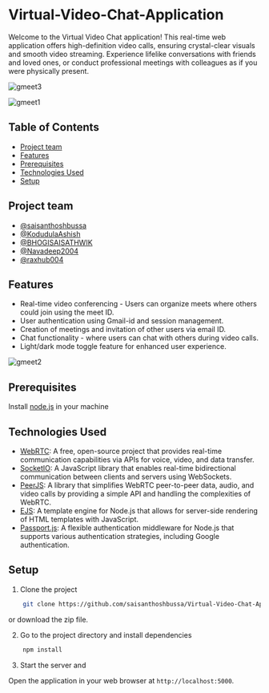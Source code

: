 # Virtual-Video-Chat-Application

Welcome to the Virtual Video Chat application! This real-time web application offers high-definition video calls, ensuring crystal-clear visuals and smooth video streaming. Experience lifelike conversations with friends and loved ones, or conduct professional meetings with colleagues as if you were physically present.


![gmeet3](https://github.com/saisanthoshbussa/Virtual-Video-Chat-Application/assets/118352633/a032202a-0613-4fb4-b0b4-e84b380b8146)


![gmeet1](https://github.com/saisanthoshbussa/Virtual-Video-Chat-Application/assets/118352633/cfce73be-3ba2-41fd-b4f9-5b8fc6411fb2)


## Table of Contents

- [Project team](#project-team)
- [Features](#features)
- [Prerequisites](#prerequisites)
- [Technologies Used](#technologies-used)
- [Setup](#setup)

## Project team

- [@saisanthoshbussa](https://github.com/saisanthoshbussa)
- [@KodudulaAshish](https://github.com/KodudulaAshish)
- [@BHOGISAISATHWIK](https://github.com/BHOGISAISATHWIK)
- [@Navadeep2004](https://github.com/Navadeep2004)
- [@raxhub004](https://github.com/raxhub004)

## Features

- Real-time video conferencing - Users can organize meets where others could join using the meet ID.
- User authentication using Gmail-id and session management.
- Creation of meetings and invitation of other users via email ID.
- Chat functionality - where users can chat with others during video calls.
- Light/dark mode toggle feature for enhanced user experience.



![gmeet2](https://github.com/saisanthoshbussa/Virtual-Video-Chat-Application/assets/118352633/9226b405-d593-460a-b344-65df7a653704)


## Prerequisites

Install [node.js](https://nodejs.org/en/) in your machine

## Technologies Used

- [WebRTC](https://webrtc.org/): A free, open-source project that provides real-time communication capabilities via APIs for voice, video, and data transfer.
- [SocketIO](https://socket.io/): A JavaScript library that enables real-time bidirectional communication between clients and servers using WebSockets.
- [PeerJS](https://peerjs.com/): A library that simplifies WebRTC peer-to-peer data, audio, and video calls by providing a simple API and handling the complexities of WebRTC.
- [EJS](https://ejs.co/): A template engine for Node.js that allows for server-side rendering of HTML templates with JavaScript.
- [Passport.js](http://www.passportjs.org/): A flexible authentication middleware for Node.js that supports various authentication strategies, including Google authentication.

## Setup

1. Clone the project

```bash
    git clone https://github.com/saisanthoshbussa/Virtual-Video-Chat-Application
```

or download the zip file.

2. Go to the project directory and install dependencies

```bash
    npm install
```

3. Start the server and

Open the application in your web browser at `http://localhost:5000`.
